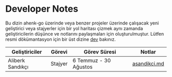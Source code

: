 # Developer Notes
Bu dizin ahenk-go üzerinde veya benzer projeler üzerinde çalışacak yeni geliştirici veya stajyerler için bir yol haritası çizmek aynı zamanda geliştiricilerin düşünce ve notlarını paylaşmaları için oluşturulmuştur. Lütfen resmi dökümantasyon için bir üst dizine [dev](../) bakınız.

| Geliştiriciler | Görevi | Görev Süresi | Notlar | 
| -------------- | ------ | ------------ | ------ |
| Aliberk Sandıkçı | Stajyer | 6 Temmuz - 30 Ağustos | [asandikci.md](asandikci.md) | 